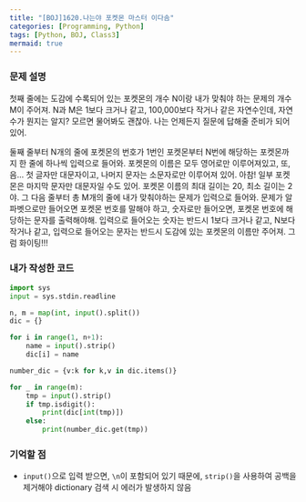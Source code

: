 ```yaml
---
title: "[BOJ]1620.나는야 포켓몬 마스터 이다솜"
categories: [Programming, Python]
tags: [Python, BOJ, Class3]
mermaid: true
---
```

### 문제 설명  
첫째 줄에는 도감에 수록되어 있는 포켓몬의 개수 N이랑 내가 맞춰야 하는 문제의 개수 M이 주어져. N과 M은 1보다 크거나 같고, 100,000보다 작거나 같은 자연수인데, 자연수가 뭔지는 알지? 모르면 물어봐도 괜찮아. 나는 언제든지 질문에 답해줄 준비가 되어있어.  

둘째 줄부터 N개의 줄에 포켓몬의 번호가 1번인 포켓몬부터 N번에 해당하는 포켓몬까지 한 줄에 하나씩 입력으로 들어와. 포켓몬의 이름은 모두 영어로만 이루어져있고, 또, 음... 첫 글자만 대문자이고, 나머지 문자는 소문자로만 이루어져 있어. 아참! 일부 포켓몬은 마지막 문자만 대문자일 수도 있어. 포켓몬 이름의 최대 길이는 20, 최소 길이는 2야. 그 다음 줄부터 총 M개의 줄에 내가 맞춰야하는 문제가 입력으로 들어와. 문제가 알파벳으로만 들어오면 포켓몬 번호를 말해야 하고, 숫자로만 들어오면, 포켓몬 번호에 해당하는 문자를 출력해야해. 입력으로 들어오는 숫자는 반드시 1보다 크거나 같고, N보다 작거나 같고, 입력으로 들어오는 문자는 반드시 도감에 있는 포켓몬의 이름만 주어져. 그럼 화이팅!!!  

### 내가 작성한 코드  
```python
import sys
input = sys.stdin.readline

n, m = map(int, input().split())
dic = {}

for i in range(1, n+1):
    name = input().strip()
    dic[i] = name

number_dic = {v:k for k,v in dic.items()}

for _ in range(m):
    tmp = input().strip()
    if tmp.isdigit():
        print(dic[int(tmp)])
    else:
        print(number_dic.get(tmp))
```

### 기억할 점  
- `input()`으로 입력 받으면, `\n`이 포함되어 있기 때문에, `strip()`을 사용하여 공백을 제거해야 dictionary 검색 시 에러가 발생하지 않음  